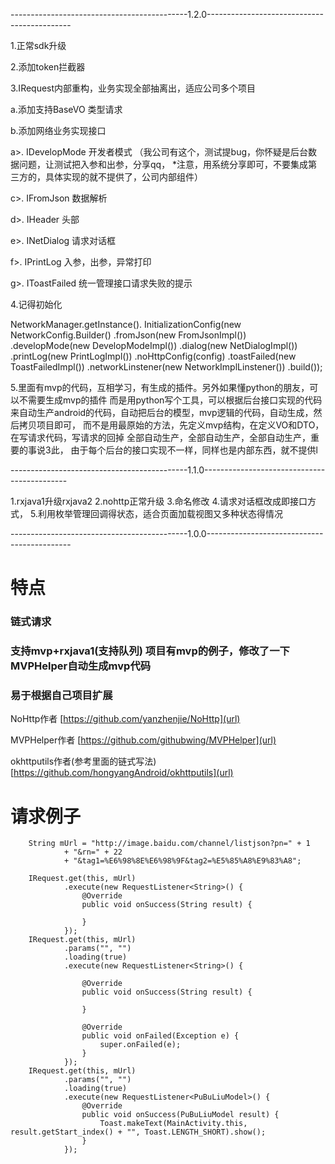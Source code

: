 --------------------------------------------1.2.0--------------------------------------------

1.正常sdk升级

2.添加token拦截器

3.IRequest内部重构，业务实现全部抽离出，适应公司多个项目

 a.添加支持BaseVO<LoginVO> 类型请求

 b.添加网络业务实现接口

  a>. IDevelopMode  开发者模式
  （我公司有这个，测试提bug，你怀疑是后台数据问题，让测试把入参和出参，分享qq，
   *注意，用系统分享即可，不要集成第三方的，具体实现的就不提供了，公司内部组件）

  c>. IFromJson    数据解析

  d>. IHeader    头部

  e>. INetDialog  请求对话框

  f>. IPrintLog   入参，出参，异常打印

  g>. IToastFailed   统一管理接口请求失败的提示

4.记得初始化

  NetworkManager.getInstance().
                 InitializationConfig(new NetworkConfig.Builder()
                         .fromJson(new FromJsonImpl())
                         .developMode(new DevelopModeImpl())
                         .dialog(new NetDialogImpl())
                         .printLog(new PrintLogImpl())
                         .noHttpConfig(config)
                         .toastFailed(new ToastFailedImpl())
                         .networkLinstener(new NetworkImplLinstener())
                         .build());

5.里面有mvp的代码，互相学习，有生成的插件。另外如果懂python的朋友，可以不需要生成mvp的插件
 而是用python写个工具，可以根据后台接口实现的代码
 来自动生产android的代码，自动把后台的模型，mvp逻辑的代码，自动生成，然后拷贝项目即可，
 而不是用最原始的方法，先定义mvp结构，在定义VO和DTO，在写请求代码，写请求的回掉
 全部自动生产，全部自动生产，全部自动生产，重要的事说3此，
 由于每个后台的接口实现不一样，同样也是内部东西，就不提供l


--------------------------------------------1.1.0--------------------------------------------

1.rxjava1升级rxjava2
2.nohttp正常升级
3.命名修改
4.请求对话框改成即接口方式，
5.利用枚举管理回调得状态，适合页面加载视图又多种状态得情况

--------------------------------------------1.0.0--------------------------------------------
# 特点
### 链式请求
### 支持mvp+rxjava1(支持队列)    项目有mvp的例子，修改了一下MVPHelper自动生成mvp代码
### 易于根据自己项目扩展

NoHttp作者
[https://github.com/yanzhenjie/NoHttp](url)

MVPHelper作者
[https://github.com/githubwing/MVPHelper](url)

okhttputils作者(参考里面的链式写法)
[https://github.com/hongyangAndroid/okhttputils](url)

# 请求例子

        String mUrl = "http://image.baidu.com/channel/listjson?pn=" + 1
                + "&rn=" + 22
                + "&tag1=%E6%98%8E%E6%98%9F&tag2=%E5%85%A8%E9%83%A8";

        IRequest.get(this, mUrl)
                .execute(new RequestListener<String>() {
                    @Override
                    public void onSuccess(String result) {

                    }
                });
        IRequest.get(this, mUrl)
                .params("", "")
                .loading(true)
                .execute(new RequestListener<String>() {

                    @Override
                    public void onSuccess(String result) {

                    }

                    @Override
                    public void onFailed(Exception e) {
                        super.onFailed(e);
                    }
                });
        IRequest.get(this, mUrl)
                .params("", "")
                .loading(true)
                .execute(new RequestListener<PuBuLiuModel>() {
                    @Override
                    public void onSuccess(PuBuLiuModel result) {
                        Toast.makeText(MainActivity.this, result.getStart_index() + "", Toast.LENGTH_SHORT).show();
                    }
                });
